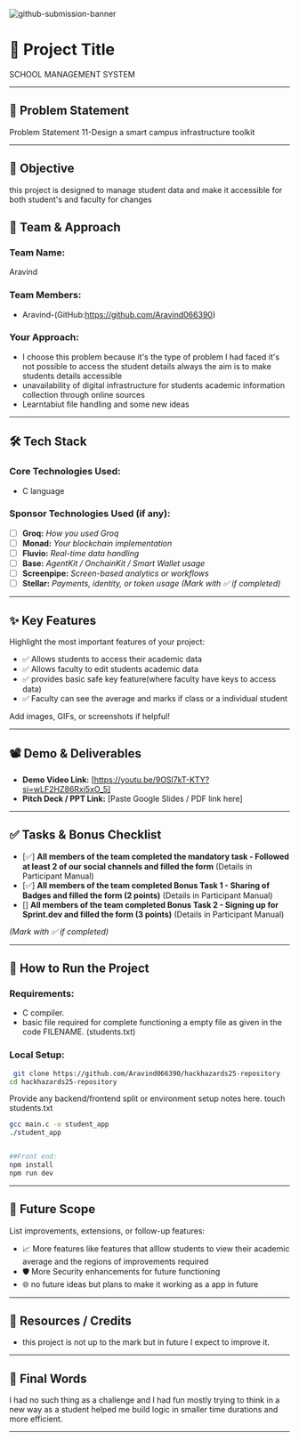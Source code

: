 ![github-submission-banner](https://github.com/user-attachments/assets/a1493b84-e4e2-456e-a791-ce35ee2bcf2f)

# 🚀 Project Title
SCHOOL MANAGEMENT SYSTEM

---

## 📌 Problem Statement

Problem Statement 11-Design a smart campus infrastructure toolkit

---

## 🎯 Objective

this project is designed to manage student data and make it accessible for both student's and faculty for changes

## 🧠 Team & Approach

### Team Name:  
Aravind

### Team Members:  
- Aravind-(GitHub:https://github.com/Aravind066390)

### Your Approach:  
- I choose this problem because it's the type of problem I had faced it's not possible to access the student details always the aim is to make students details accessible
- unavailability of digital infrastructure for students academic information collection through online sources
- Learntabiut file handling and some new ideas

---

## 🛠️ Tech Stack

### Core Technologies Used:
- C language

### Sponsor Technologies Used (if any):
- [ ] **Groq:** _How you used Groq_  
- [ ] **Monad:** _Your blockchain implementation_  
- [ ] **Fluvio:** _Real-time data handling_  
- [ ] **Base:** _AgentKit / OnchainKit / Smart Wallet usage_  
- [ ] **Screenpipe:** _Screen-based analytics or workflows_  
- [ ] **Stellar:** _Payments, identity, or token usage_
*(Mark with ✅ if completed)*
---

## ✨ Key Features

Highlight the most important features of your project:

- ✅ Allows students to access their academic data
- ✅ Allows faculty to edit students academic data
- ✅ provides basic safe key feature(where faculty have keys to access data) 
- ✅ Faculty can see the average and marks if class or a individual student

Add images, GIFs, or screenshots if helpful!

---

## 📽️ Demo & Deliverables

- **Demo Video Link:** [https://youtu.be/9OSl7kT-KTY?si=wLF2HZ86Rxi5xO_5]  
- **Pitch Deck / PPT Link:** [Paste Google Slides / PDF link here]  

---

## ✅ Tasks & Bonus Checklist

- [✅] **All members of the team completed the mandatory task - Followed at least 2 of our social channels and filled the form** (Details in Participant Manual)  
- [✅] **All members of the team completed Bonus Task 1 - Sharing of Badges and filled the form (2 points)**  (Details in Participant Manual)
- [] **All members of the team completed Bonus Task 2 - Signing up for Sprint.dev and filled the form (3 points)**  (Details in Participant Manual)

*(Mark with ✅ if completed)*

---

## 🧪 How to Run the Project

### Requirements:
- C compiler.
- basic file required for complete functioning a empty file as given in the code FILENAME. (students.txt) 

### Local Setup:
``````bash
 git clone https://github.com/Aravind066390/hackhazards25-repository
cd hackhazards25-repository
`````````

Provide any backend/frontend split or environment setup notes here.
touch students.txt
````bash
gcc main.c -o student_app
./student_app


##Front end:
npm install
npm run dev

````
---

## 🧬 Future Scope

List improvements, extensions, or follow-up features:

- 📈 More features like features that alllow students to view their academic average and the regions of improvements required
- 🛡️ More Security enhancements  for future functioning
- 🌐 no future ideas but plans to make it working as a app in future 

---

## 📎 Resources / Credits
- this project is not up to the mark but in future I expect to improve it. 

---

## 🏁 Final Words

I had no such thing as a challenge and I had fun mostly trying to think in a new way as a student helped me build logic in smaller time durations and more efficient. 

---
